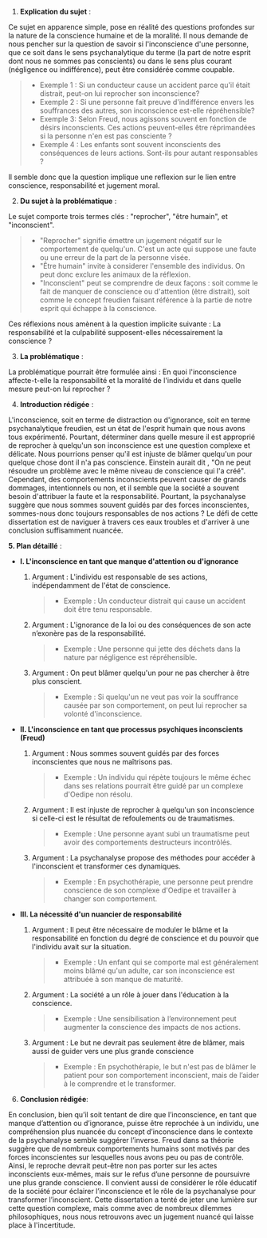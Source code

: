 1. **Explication du sujet** :

Ce sujet en apparence simple, pose en réalité des questions profondes sur la nature de la conscience humaine et de la moralité. Il nous demande de nous pencher sur la question de savoir si l'inconscience d'une personne, que ce soit dans le sens psychanalytique du terme (la part de notre esprit dont nous ne sommes pas conscients) ou dans le sens plus courant (négligence ou indifférence), peut être considérée comme coupable.

> - Exemple 1 : Si un conducteur cause un accident parce qu'il était distrait, peut-on lui reprocher son inconscience?
> - Exemple 2 : Si une personne fait preuve d'indifférence envers les souffrances des autres, son inconscience est-elle répréhensible?
> - Exemple 3: Selon Freud, nous agissons souvent en fonction de désirs inconscients. Ces actions peuvent-elles être réprimandées si la personne n'en est pas consciente ?
> - Exemple 4 : Les enfants sont souvent inconscients des conséquences de leurs actions. Sont-ils pour autant responsables ?

Il semble donc que la question implique une reflexion sur le lien entre conscience, responsabilité et jugement moral. 

2. **Du sujet à la problématique** :

Le sujet comporte trois termes clés : "reprocher", "être humain", et "inconscient". 

> - "Reprocher" signifie émettre un jugement négatif sur le comportement de quelqu'un. C'est un acte qui suppose une faute ou une erreur de la part de la personne visée.
> - "Être humain" invite à considerer l'ensemble des individus. On peut donc exclure les animaux de la réflexion.
> - "Inconscient" peut se comprendre de deux façons : soit comme le fait de manquer de conscience ou d'attention (être distrait), soit comme le concept freudien faisant référence à la partie de notre esprit qui échappe à la conscience.

Ces réflexions nous amènent à la question implicite suivante : La responsabilité et la culpabilité supposent-elles nécessairement la conscience ?

3. **La problématique** :

La problématique pourrait être formulée ainsi : En quoi l'inconscience affecte-t-elle la responsabilité et la moralité de l'individu et dans quelle mesure peut-on lui reprocher ?

4. **Introduction rédigée** : 

L'inconscience, soit en terme de distraction ou d'ignorance, soit en terme psychanalytique freudien, est un état de l'esprit humain que nous avons tous expérimenté. Pourtant, déterminer dans quelle mesure il est approprié de reprocher à quelqu'un son inconscience est une question complexe et délicate. Nous pourrions penser qu'il est injuste de blâmer quelqu'un pour quelque chose dont il n'a pas conscience. Einstein aurait dit , "On ne peut résoudre un problème avec le même niveau de conscience qui l'a créé". Cependant, des comportements inconscients peuvent causer de grands dommages, intentionnels ou non, et il semble que la société a souvent besoin d'attribuer la faute et la responsabilité. Pourtant, la psychanalyse suggère que nous sommes souvent guidés par des forces inconscientes, sommes-nous donc toujours responsables de nos actions ? Le défi de cette dissertation est de naviguer à travers ces eaux troubles et d'arriver à une conclusion suffisamment nuancée.

**5. Plan détaillé** :

* **I. L'inconscience en tant que manque d'attention ou d'ignorance**

    1. Argument : L'individu est responsable de ses actions, indépendamment de l'état de conscience.
          > - Exemple : Un conducteur distrait qui cause un accident doit être tenu responsable.
    
    2.  Argument : L'ignorance de la loi ou des conséquences de son acte n’exonère pas de la responsabilité.
          > - Exemple : Une personne qui jette des déchets dans la nature par négligence est répréhensible.
          
    3.  Argument : On peut blâmer quelqu'un pour ne pas chercher à être plus conscient.
          > - Exemple : Si quelqu'un ne veut pas voir la souffrance causée par son comportement, on peut lui reprocher sa volonté d'inconscience.

* **II. L'inconscience en tant que processus psychiques inconscients (Freud)**

    1. Argument : Nous sommes souvent guidés par des forces inconscientes que nous ne maîtrisons pas.
          > - Exemple : Un individu qui répète toujours le même échec dans ses relations pourrait être guidé par un complexe d'Oedipe non résolu.
    
    2.  Argument : Il est injuste de reprocher à quelqu'un son inconscience si celle-ci est le résultat de refoulements ou de traumatismes.
          > - Exemple : Une personne ayant subi un traumatisme peut avoir des comportements destructeurs incontrôlés.
          
    3.  Argument : La psychanalyse propose des méthodes pour accéder à l'inconscient et transformer ces dynamiques.
          > - Exemple : En psychothérapie, une personne peut prendre conscience de son complexe d'Oedipe et travailler à changer son comportement.

* **III. La nécessité d'un nuancier de responsabilité**

    1. Argument : Il peut être nécessaire de moduler le blâme et la responsabilité en fonction du degré de conscience et du pouvoir que l'individu avait sur la situation.
          > - Exemple : Un enfant qui se comporte mal est généralement moins blâmé qu'un adulte, car son inconscience est attribuée à son manque de maturité.
    
    2.  Argument : La société a un rôle à jouer dans l'éducation à la conscience.
          > - Exemple : Une sensibilisation à l’environnement peut augmenter la conscience des impacts de nos actions.
          
    3.  Argument : Le but ne devrait pas seulement être de blâmer, mais aussi de guider vers une plus grande conscience
          > - Exemple : En psychothérapie, le but n'est pas de blâmer le patient pour son comportement inconscient, mais de l’aider à le comprendre et le transformer.

6. **Conclusion rédigée**: 

En conclusion, bien qu’il soit tentant de dire que l’inconscience, en tant que manque d’attention ou d’ignorance, puisse être reprochée à un individu, une compréhension plus nuancée du concept d’inconscience dans le contexte de la psychanalyse semble suggérer l’inverse. Freud dans sa théorie suggère que de nombreux comportements humains sont motivés par des forces inconscientes sur lesquelles nous avons peu ou pas de contrôle. Ainsi, le reproche devrait peut-être non pas porter sur les actes inconscients eux-mêmes, mais sur le refus d’une personne de poursuivre une plus grande conscience. Il convient aussi de considérer le rôle éducatif de la société pour éclairer l’inconscience et le rôle de la psychanalyse pour transformer l’inconscient. Cette dissertation a tenté de jeter une lumière sur cette question complexe, mais comme avec de nombreux dilemmes philosophiques, nous nous retrouvons avec un jugement nuancé qui laisse place à l'incertitude.

